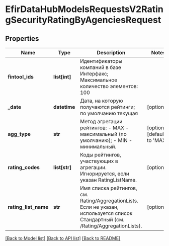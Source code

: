 # EfirDataHubModelsRequestsV2RatingSecurityRatingByAgenciesRequest

## Properties
Name | Type | Description | Notes
------------ | ------------- | ------------- | -------------
**fintool_ids** | **list[int]** | Идентификаторы компаний в базе Интерфакс;  Максимальное количество элементов: 100 | 
**_date** | **datetime** | Дата, на которую получаются рейтинги; по умолчанию текущая | [optional] 
**agg_type** | **str** | Метод агрегации рейтингов:  - MAX - максимальный (по умолчанию);  - MIN - минимальный. | [optional] [default to 'MAX']
**rating_codes** | **list[str]** | Коды рейтингов, участвующих в агрегации. Игнорируется, если указан RatingListName. | [optional] 
**rating_list_name** | **str** | Имя списка рейтингов, см. Rating/AggregationLists. Если не указан,  используется список Стандартный (см. /Rating/AggregationLists). | [optional] 

[[Back to Model list]](../README.md#documentation-for-models) [[Back to API list]](../README.md#documentation-for-api-endpoints) [[Back to README]](../README.md)

